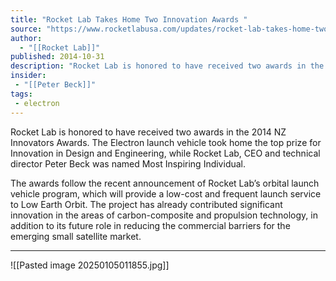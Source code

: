 ```yaml
---
title: "Rocket Lab Takes Home Two Innovation Awards "
source: "https://www.rocketlabusa.com/updates/rocket-lab-takes-home-two-innovation-awards/"
author:
  - "[[Rocket Lab]]"
published: 2014-10-31
description: "Rocket Lab is honored to have received two awards in the 2014 NZ Innovators Awards. The Electron launch vehicle took home the top prize for Innovation in Design and Engineering, while Rocket Lab, CEO and technical director Peter Beck was named Most Inspiring Individual."
insider:
 - "[[Peter Beck]]"
tags:
 - electron
---
```

Rocket Lab is honored to have received two awards in the 2014 NZ Innovators Awards. The Electron launch vehicle took home the top prize for Innovation in Design and Engineering, while Rocket Lab, CEO and technical director Peter Beck was named Most Inspiring Individual.

The awards follow the recent announcement of Rocket Lab’s orbital launch vehicle program, which will provide a low-cost and frequent launch service to Low Earth Orbit. The project has already contributed significant innovation in the areas of carbon-composite and propulsion technology, in addition to its future role in reducing the commercial barriers for the emerging small satellite market.

---

![[Pasted image 20250105011855.jpg]]